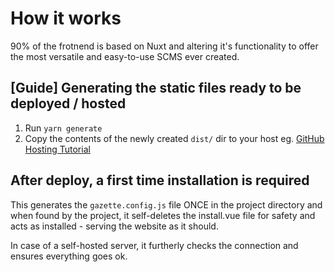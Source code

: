 # How it works

90% of the frotnend is based on Nuxt and altering it's functionality to offer the most versatile and easy-to-use SCMS ever created.

## [Guide] Generating the static files ready to be deployed / hosted

1. Run `yarn generate`
2. Copy the contents of the newly created `dist/` dir to your host
eg. [GitHub Hosting Tutorial]()

## After deploy, a first time installation is required

This generates the `gazette.config.js` file ONCE in the project directory and when found by the project, it self-deletes the install.vue file for safety and acts as installed - serving the website as it should.

In case of a self-hosted server, it furtherly checks the connection and ensures everything goes ok.


